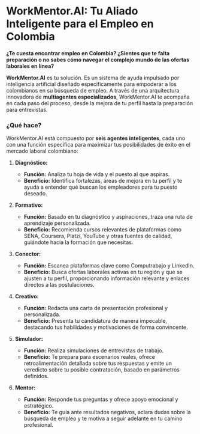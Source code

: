 # WorkMentor.AI: Tu Aliado Inteligente para el Empleo en Colombia

**¿Te cuesta encontrar empleo en Colombia? ¿Sientes que te falta preparación o no sabes cómo navegar el complejo mundo de las ofertas laborales en línea?**

**WorkMentor.AI** es tu solución. Es un sistema de ayuda impulsado por inteligencia artificial diseñado específicamente para empoderar a los colombianos en su búsqueda de empleo. A través de una arquitectura innovadora de **multiagentes especializados**, WorkMentor.AI te acompaña en cada paso del proceso, desde la mejora de tu perfil hasta la preparación para entrevistas.

### ¿Qué hace?

WorkMentor.AI está compuesto por **seis agentes inteligentes**, cada uno con una función específica para maximizar tus posibilidades de éxito en el mercado laboral colombiano:

1.  **Diagnóstico:**
    *   **Función:** Analiza tu hoja de vida y el puesto al que aspiras.
    *   **Beneficio:** Identifica fortalezas, áreas de mejora en tu perfil y te ayuda a entender qué buscan los empleadores para tu puesto deseado.

2.  **Formativo:**
    *   **Función:** Basado en tu diagnóstico y aspiraciones, traza una ruta de aprendizaje personalizada.
    *   **Beneficio:** Recomienda cursos relevantes de plataformas como SENA, Coursera, Platzi, YouTube y otras fuentes de calidad, guiándote hacia la formación que necesitas.

3.  **Conector:**
    *   **Función:** Escanea plataformas clave como Computrabajo y LinkedIn.
    *   **Beneficio:** Busca ofertas laborales activas en tu región y que se ajusten a tu perfil, proporcionando información relevante y enlaces directos a las postulaciones.

4.  **Creativo:**
    *   **Función:** Redacta una carta de presentación profesional y personalizada.
    *   **Beneficio:** Presenta tu candidatura de manera impecable, destacando tus habilidades y motivaciones de forma convincente.

5.  **Simulador:**
    *   **Función:** Realiza simulaciones de entrevistas de trabajo.
    *   **Beneficio:** Te prepara para escenarios reales, ofrece retroalimentación detallada sobre tus respuestas y emite un veredicto sobre tu posible contratación, basado en parámetros definidos.

6.  **Mentor:**
    *   **Función:** Responde tus preguntas y ofrece apoyo emocional y estratégico.
    *   **Beneficio:** Te guía ante resultados negativos, aclara dudas sobre la búsqueda de empleo y te motiva a seguir adelante en tu camino profesional.
